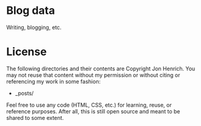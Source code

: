 Blog data
=======

Writing, blogging, etc.

License
=======
The following directories and their contents are Copyright Jon Henrich. You may not reuse that content without my permission or without citing or referencing my work in some fashion:

* _posts/


Feel free to use any code (HTML, CSS, etc.) for learning, reuse, or reference purposes. After all, this is still open source and meant to be shared to some extent.
